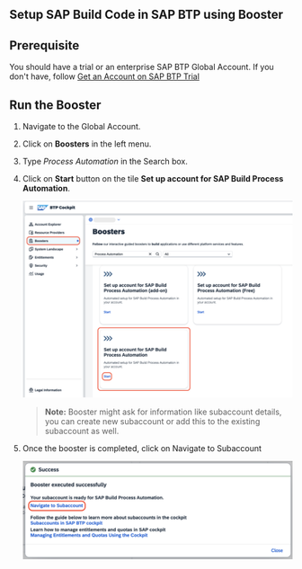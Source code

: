 ## Setup SAP Build Code in SAP BTP using Booster

## Prerequisite

You should have a trial or an enterprise SAP BTP Global Account. If you don't have, follow [Get an Account on SAP BTP Trial](https://developers.sap.com/tutorials/hcp-create-trial-account..html)

## Run the Booster

1. Navigate to the Global Account.

2. Click on **Boosters** in the left menu.

3. Type *Process Automation* in the Search box.

4. Click on **Start** button on the tile **Set up account for SAP Build Process Automation**.

    ![booster](./images/booster.png)

    > **Note:** Booster might ask for information like subaccount details, you can create new subaccount or add this to the existing subaccount as well.

5. Once the booster is completed, click on Navigate to Subaccount

    ![booster](./images/navigate.png)